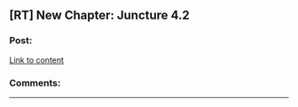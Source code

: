 ## [RT] New Chapter: Juncture 4.2

### Post:

[Link to content](http://junctureserial.blogspot.com/2015/12/juncture-42.html)

### Comments:

---

